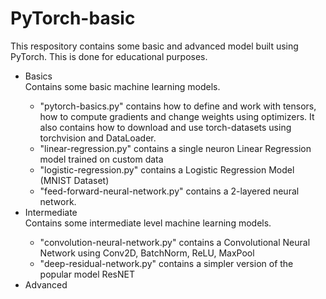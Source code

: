 # PyTorch-basic
This respository contains some basic and advanced model built using PyTorch. This is done for educational purposes.
<ul>
  <li>Basics</li>
  Contains some basic machine learning models.
  <ul>
    <li>"pytorch-basics.py" contains how to define and work with tensors, how to compute gradients and change weights using optimizers. It also contains how to download and use torch-datasets using torchvision and DataLoader.</li>
    <li>"linear-regression.py" contains a single neuron Linear Regression model trained on custom data</li>
    <li>"logistic-regression.py" contains a Logistic Regression Model (MNIST Dataset)</li>
    <li>"feed-forward-neural-network.py" contains a 2-layered neural network.</li>
  </ul>
  <li>Intermediate</li>
  Contains some intermediate level machine learning models.
  <ul>
    <li>"convolution-neural-network.py" contains a Convolutional Neural Network using Conv2D, BatchNorm, ReLU, MaxPool</li>
    <li>"deep-residual-network.py" contains a simpler version of the popular model ResNET</li>
  </ul>
  <li>Advanced</li>
</ul>
